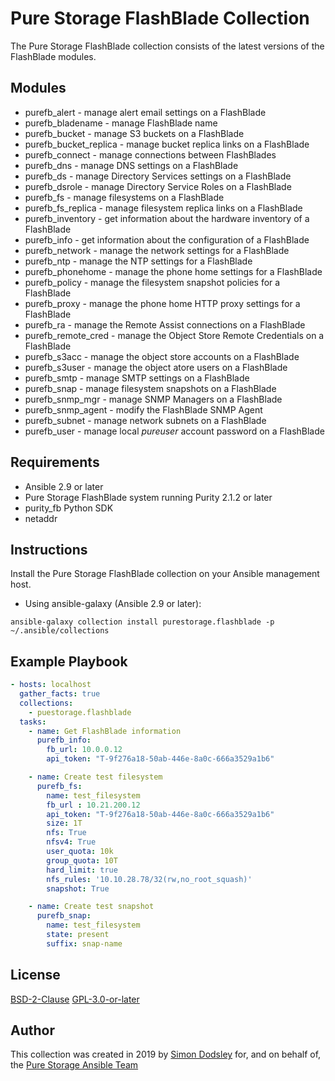 # Pure Storage FlashBlade Collection

The Pure Storage FlashBlade collection consists of the latest versions of the FlashBlade modules.

## Modules

- purefb_alert - manage alert email settings on a FlashBlade
- purefb_bladename - manage FlashBlade name
- purefb_bucket - manage S3 buckets on a FlashBlade
- purefb_bucket_replica - manage bucket replica links on a FlashBlade
- purefb_connect - manage connections between FlashBlades
- purefb_dns - manage DNS settings on a FlashBlade
- purefb_ds - manage Directory Services settings on a FlashBlade
- purefb_dsrole - manage Directory Service Roles on a FlashBlade
- purefb_fs - manage filesystems on a FlashBlade
- purefb_fs_replica - manage filesystem replica links on a FlashBlade
- purefb_inventory - get information about the hardware inventory of a FlashBlade
- purefb_info - get information about the configuration of a FlashBlade
- purefb_network - manage the network settings for a FlashBlade
- purefb_ntp - manage the NTP settings for a FlashBlade
- purefb_phonehome - manage the phone home settings for a FlashBlade
- purefb_policy - manage the filesystem snapshot policies for a FlashBlade
- purefb_proxy - manage the phone home HTTP proxy settings for a FlashBlade
- purefb_ra - manage the Remote Assist connections on a FlashBlade
- purefb_remote_cred - manage the Object Store Remote Credentials on a FlashBlade
- purefb_s3acc - manage the object store accounts on a FlashBlade
- purefb_s3user - manage the object atore users on a FlashBlade
- purefb_smtp - manage SMTP settings on a FlashBlade
- purefb_snap - manage filesystem snapshots on a FlashBlade
- purefb_snmp_mgr - manage SNMP Managers on a FlashBlade
- purefb_snmp_agent - modify the FlashBlade SNMP Agent
- purefb_subnet - manage network subnets on a FlashBlade
- purefb_user - manage local *pureuser* account password on a FlashBlade

## Requirements

- Ansible 2.9 or later
- Pure Storage FlashBlade system running Purity 2.1.2  or later
- purity_fb Python SDK
- netaddr

## Instructions

Install the Pure Storage FlashBlade collection on your Ansible management host.

- Using ansible-galaxy (Ansible 2.9 or later):
```
ansible-galaxy collection install purestorage.flashblade -p ~/.ansible/collections
```

## Example Playbook
```yaml
- hosts: localhost
  gather_facts: true
  collections:
    - puestorage.flashblade
  tasks:
    - name: Get FlashBlade information
      purefb_info:
        fb_url: 10.0.0.12
        api_token: "T-9f276a18-50ab-446e-8a0c-666a3529a1b6"

    - name: Create test filesystem
      purefb_fs:
        name: test_filesystem
        fb_url : 10.21.200.12
        api_token: "T-9f276a18-50ab-446e-8a0c-666a3529a1b6"
        size: 1T
        nfs: True
        nfsv4: True
        user_quota: 10k
        group_quota: 10T
        hard_limit: true
        nfs_rules: '10.10.28.78/32(rw,no_root_squash)'
        snapshot: True

    - name: Create test snapshot
      purefb_snap:
        name: test_filesystem
        state: present
        suffix: snap-name
```

## License

[BSD-2-Clause](https://directory.fsf.org/wiki?title=License:FreeBSD)
[GPL-3.0-or-later](https://www.gnu.org/licenses/gpl-3.0.en.html)

## Author

This collection was created in 2019 by [Simon Dodsley](@sdodsley) for, and on behalf of, the [Pure Storage Ansible Team](pure-ansible-team@purestorage.com)
